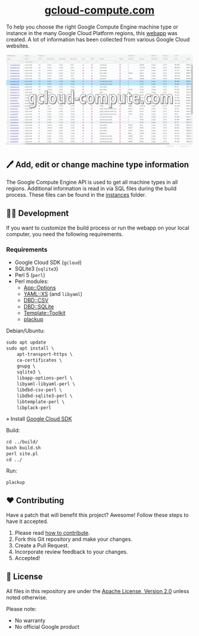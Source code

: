 <h1><center><a href="https://gcloud-compute.com/">gcloud-compute.com</a></center></h1>

To help you choose the right Google Compute Engine machine type or instance in the many Google Cloud Platform regions, this [webapp](https://gcloud-compute.com/) was created.
A lot of information has been collected from various Google Cloud websites.

![Screenshot: gcloud-compute.com](./img/gcloud-compute_com-instance_picker.jpg)

## 🖊️ Add, edit or change machine type information

The Google Compute Engine API is used to get all machine types in all regions.
Additional information is read in via SQL files during the build process.
These files can be found in the [instances](./instances/) folder.

## 🧑‍💻 Development

If you want to customize the build process or run the webapp on your local computer,
you need the following requirements.

### Requirements

* Google Cloud SDK (`gcloud`)
* SQLite3 (`sqlite3`)
* Perl 5 (`perl`)
* Perl modules:
	* [App::Options](https://metacpan.org/pod/App::Options)
	* [YAML::XS](https://metacpan.org/pod/YAML::XS) (and `libyaml`)
	* [DBD::CSV](https://metacpan.org/pod/DBD::CSV)
	* [DBD::SQLite](https://metacpan.org/pod/DBD::SQLite)
	* [Template::Toolkit](https://metacpan.org/pod/Template::Toolkit)
	* [plackup](https://metacpan.org/dist/Plack/view/script/plackup)

Debian/Ubuntu:
```shell
sudo apt update
sudo apt install \
	apt-transport-https \
	ca-certificates \
	gnupg \
	sqlite3 \
	libapp-options-perl \
	libyaml-libyaml-perl \
	libdbd-csv-perl \
	libdbd-sqlite3-perl \
	libtemplate-perl \
	libplack-perl
```

» Install [Google Cloud SDK](https://cloud.google.com/sdk/docs/install#deb)

Build:
```shell
cd ../build/
bash build.sh
perl site.pl
cd ../
```

Run:
```shell
plackup
```

## ❤️ Contributing

Have a patch that will benefit this project?
Awesome! Follow these steps to have it accepted.

1. Please read [how to contribute](CONTRIBUTING.md).
1. Fork this Git repository and make your changes.
1. Create a Pull Request.
1. Incorporate review feedback to your changes.
1. Accepted!


## 📜 License

All files in this repository are under the [Apache License, Version 2.0](LICENSE) unless noted otherwise.

Please note:

* No warranty
* No official Google product